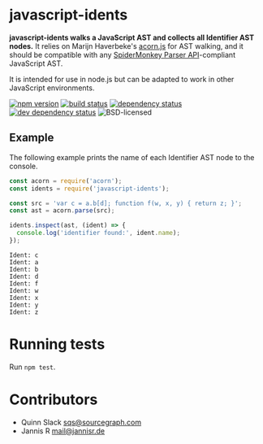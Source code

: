 javascript-idents
=================

**javascript-idents walks a JavaScript AST and collects all Identifier AST nodes.** It relies on Marijn Haverbeke's [acorn.js](http://marijnhaverbeke.nl/acorn/) for AST walking, and it should be compatible with any [SpiderMonkey Parser API](https://developer.mozilla.org/en-US/docs/SpiderMonkey/Parser_API)-compliant JavaScript AST.

It is intended for use in node.js but can be adapted to work in other JavaScript environments.

[![npm version](https://img.shields.io/npm/v/javascript-idents.svg)](https://www.npmjs.com/package/javascript-idents)
[![build status](https://img.shields.io/travis/sourcegraph/javascript-idents.svg)](https://travis-ci.org/sourcegraph/javascript-idents)
[![dependency status](https://img.shields.io/david/sourcegraph/javascript-idents.svg)](https://david-dm.org/sourcegraph/javascript-idents)
[![dev dependency status](https://img.shields.io/david/dev/sourcegraph/javascript-idents.svg)](https://david-dm.org/sourcegraph/javascript-idents#info=devDependencies)
![BSD-licensed](https://img.shields.io/github/license/sourcegraph/javascript-idents.svg)

Example
-------

The following example prints the name of each Identifier AST node to the console.

```javascript
const acorn = require('acorn');
const idents = require('javascript-idents');

const src = 'var c = a.b[d]; function f(w, x, y) { return z; }';
const ast = acorn.parse(src);

idents.inspect(ast, (ident) => {
  console.log('identifier found:', ident.name);
});
```

```
Ident: c
Ident: a
Ident: b
Ident: d
Ident: f
Ident: w
Ident: x
Ident: y
Ident: z
```


Running tests
=============

Run `npm test`.


Contributors
============

* Quinn Slack <sqs@sourcegraph.com>
* Jannis R <mail@jannisr.de>
